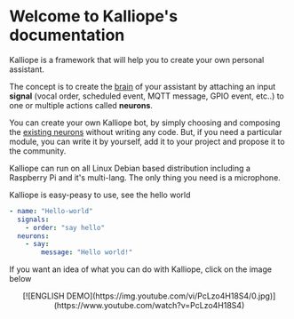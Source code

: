 # Welcome to Kalliope's documentation

Kalliope is a framework that will help you to create your own personal assistant.

The concept is to create the [brain](brain/brain.md) of your assistant by attaching an input **signal** (vocal order, scheduled event, MQTT message, GPIO event, etc..) to one or multiple actions called **neurons**.

You can create your own Kalliope bot, by simply choosing and composing the [existing neurons](https://kalliope-project.github.io/neurons_marketplace.html) without writing any code. But, if you need a particular module, you can write it by yourself, add it to your project and propose it to the community.

Kalliope can run on all Linux Debian based distribution including a Raspberry Pi and it's multi-lang. The only thing you need is a microphone.

Kalliope is easy-peasy to use, see the hello world

```yaml
- name: "Hello-world"
  signals:
    - order: "say hello"
  neurons:
    - say:
        message: "Hello world!"
```

If you want an idea of what you can do with Kalliope, click on the image below

<p align="center">
[![ENGLISH DEMO](https://img.youtube.com/vi/PcLzo4H18S4/0.jpg)](https://www.youtube.com/watch?v=PcLzo4H18S4)
</p>
